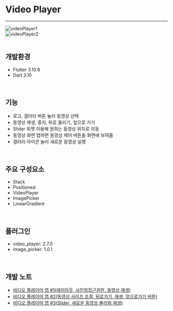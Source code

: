 # Video Player
---
![videoPlayer1](https://img1.daumcdn.net/thumb/R470x0/?scode=mtistory2&fname=https%3A%2F%2Fblog.kakaocdn.net%2Fdn%2FoHd99%2FbtspkLyToW9%2FvqhmE7Cz3wO5jVBfhI2kC0%2Fimg.png)  
![videoPlayer2](https://img1.daumcdn.net/thumb/R1280x0/?scode=mtistory2&fname=https%3A%2F%2Fblog.kakaocdn.net%2Fdn%2FdGV4In%2FbtspTHOLfAX%2FGaBCx965vUMlLZhQFaHl90%2Fimg.png)  
<br>

## 개발환경
- Flutter 3.10.6  
- Dart 3.10
<br>

## 기능
- 로고, 갤러리 버튼 눌러 동영상 선택
- 동영상 재생, 중지, 뒤로 돌리기, 앞으로 가기
- Slider 위젯 이용해 원하는 동영상 위치로 이동
- 동영상 화면 탭하면 동영상 제어 버튼들 화면에 보여줌
- 갤러리 아이콘 눌러 새로운 동영상 실행
<br>

## 주요 구성요소
- Stack
- Positioned
- VideoPlayer
- ImagePicker
- LinearGradient
<br>

## 플러그인
- video_player: 2.7.0
- image_picker: 1.0.1
<br>

## 개발 노트
- [비디오 플레이어 앱 #1(레이아웃, 사진첩접근권한, 동영상 재생)](https://damio.tistory.com/130)  
- [비디오 플레이어 앱 #2(동영상 사이즈 조절, 뒤로가기, 재생, 앞으로가기 버튼)](https://damio.tistory.com/131)  
- [비디오 플레이어 앱 #3(Slider, 새로운 동영상 불러와 재생)](https://damio.tistory.com/132)
<br>

